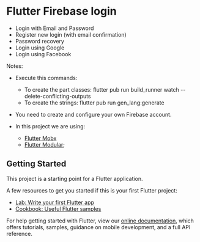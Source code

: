 # Flutter Firebase login

 - Login with Email and Password 
 - Register new login (with email confirmation)
 - Password recovery
 - Login using Google
 - Login using Facebook

Notes:
 - Execute this commands:
   - To create the part classes: flutter pub run build_runner watch --delete-conflicting-outputs
   - To create the strings: flutter pub run gen_lang:generate
  
 - You need to create and configure your own Firebase account. 
 
 - In this project we are using:
   - [Flutter Mobx](https://pub.dev/packages/flutter_mobx)
   - [Flutter Modular](https://pub.dev/packages/flutter_modular);

## Getting Started

This project is a starting point for a Flutter application.

A few resources to get you started if this is your first Flutter project:

- [Lab: Write your first Flutter app](https://flutter.dev/docs/get-started/codelab)
- [Cookbook: Useful Flutter samples](https://flutter.dev/docs/cookbook)

For help getting started with Flutter, view our
[online documentation](https://flutter.dev/docs), which offers tutorials,
samples, guidance on mobile development, and a full API reference.
